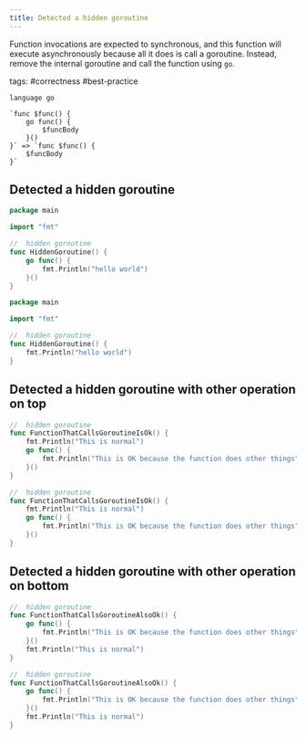 ```yaml
---
title: Detected a hidden goroutine
---
```


Function invocations are expected to synchronous, and this function will execute asynchronously because all it does is call a goroutine. Instead, remove the internal goroutine and call the function using `go`.

tags: #correctness #best-practice

```grit
language go

`func $func() { 
    go func() {
        $funcBody 
    }() 
}` => `func $func() { 
    $funcBody 
}`
```

## Detected a hidden goroutine

```go
package main

import "fmt"

//  hidden goroutine
func HiddenGoroutine() {
    go func() {
        fmt.Println("hello world")
    }()
}

```

```go
package main

import "fmt"

//  hidden goroutine
func HiddenGoroutine() { 
    fmt.Println("hello world") 
}

```

## Detected a hidden goroutine with other operation on top

```go
//  hidden goroutine
func FunctionThatCallsGoroutineIsOk() {
    fmt.Println("This is normal")
    go func() {
        fmt.Println("This is OK because the function does other things")
    }()
}
```

```go
//  hidden goroutine
func FunctionThatCallsGoroutineIsOk() {
    fmt.Println("This is normal")
    go func() {
        fmt.Println("This is OK because the function does other things")
    }()
}
```

## Detected a hidden goroutine with other operation on bottom
```go
//  hidden goroutine
func FunctionThatCallsGoroutineAlsoOk() {
    go func() {
        fmt.Println("This is OK because the function does other things")
    }()
    fmt.Println("This is normal")
}

```

```go
//  hidden goroutine
func FunctionThatCallsGoroutineAlsoOk() {
    go func() {
        fmt.Println("This is OK because the function does other things")
    }()
    fmt.Println("This is normal")
}

```